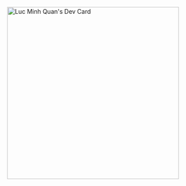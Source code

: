 <a href="https://app.daily.dev/quanluc2102"><img src="https://api.daily.dev/devcards/d9b9f20362a44b3ba2c17ca8340b70e8.png?r=ipl" width="400" alt="Luc Minh Quan's Dev Card"/></a>
